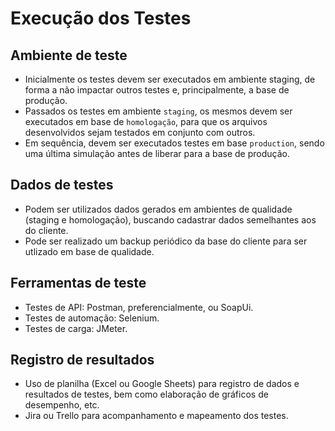 # Execução dos Testes

## Ambiente de teste
- Inicialmente os testes devem ser executados em ambiente staging, de forma a não impactar outros testes e, principalmente, a base de produção.
- Passados os testes em ambiente `staging`, os mesmos devem ser executados em base de `homologação`, para que os arquivos desenvolvidos sejam testados em conjunto com outros.
- Em sequência, devem ser executados testes em base `production`, sendo uma última simulação antes de liberar para a base de produção.

## Dados de testes
- Podem ser utilizados dados gerados em ambientes de qualidade (staging e homologação), buscando cadastrar dados semelhantes aos do cliente.
- Pode ser realizado um backup periódico da base do cliente para ser utlizado em base de qualidade.

## Ferramentas de teste
- Testes de API: Postman, preferencialmente, ou SoapUi.
- Testes de automação: Selenium.
- Testes de carga: JMeter.

## Registro de resultados
 - Uso de planilha (Excel ou Google Sheets) para registro de dados e resultados de testes, bem como elaboração de gráficos de desempenho, etc.
 - Jira ou Trello para acompanhamento e mapeamento dos testes.